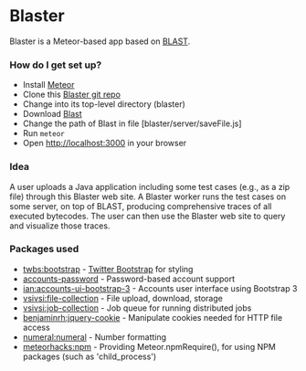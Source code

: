 # Blaster #

Blaster is a Meteor-based app based on [BLAST](http://sape.inf.usi.ch/blast).


### How do I get set up? ###

* Install [Meteor](https://www.meteor.com/)
* Clone this [Blaster git repo](https://bitbucket.org/hauswirth/blaster/)
* Change into its top-level directory (blaster)
* Download [Blast](http://sape.inf.usi.ch/blast)
* Change the path of Blast in file [blaster/server/saveFile.js]
* Run `meteor`
* Open [http://localhost:3000](http://localhost:3000) in your browser


### Idea ###

A user uploads a Java application including some test cases (e.g., as a zip file)
through this Blaster web site.
A Blaster worker runs the test cases on some server, on top of BLAST,
producing comprehensive traces of all executed bytecodes.
The user can then use the Blaster web site to query and visualize those traces.


### Packages used ###

* [twbs:bootstrap](https://atmospherejs.com/twbs/bootstrap) - [Twitter Bootstrap](http://getbootstrap.com/) for styling
* [accounts-password](https://atmospherejs.com/meteor/accounts-password) - Password-based account support
* [ian:accounts-ui-bootstrap-3](https://atmospherejs.com/ian/accounts-ui-bootstrap-3) - Accounts user interface using Bootstrap 3
* [vsivsi:file-collection](https://atmospherejs.com/vsivsi/file-collection) - File upload, download, storage
* [vsivsi:job-collection](https://atmospherejs.com/vsivsi/job-collection) - Job queue for running distributed jobs
* [benjaminrh:jquery-cookie](https://atmospherejs.com/benjaminrh/jquery-cookie) - Manipulate cookies needed for HTTP file access
* [numeral:numeral](https://atmospherejs.com/numeral/numeral) - Number formatting
* [meteorhacks:npm](https://atmospherejs.com/meteorhacks/npm) - Providing Meteor.npmRequire(), for using NPM packages (such as 'child_process')
